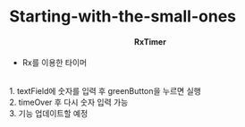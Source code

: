 # Starting-with-the-small-ones

<div align=center><h4> RxTimer </h4></div>

- Rx를 이용한 타이머
<br>
1. textField에 숫자를 입력 후 greenButton을 누르면 실행
<br>
2. timeOver 후 다시 숫자 입력 가능
<br>
3. 기능 업데이트할 예정
